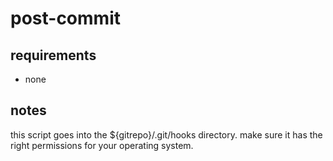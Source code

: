 # post-commit

## requirements

* none

## notes

this script goes into the ${gitrepo}/.git/hooks directory.  make sure it has the right permissions for your operating system.
